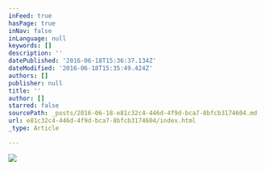 ```yaml
---
inFeed: true
hasPage: true
inNav: false
inLanguage: null
keywords: []
description: ''
datePublished: '2016-06-18T15:36:37.134Z'
dateModified: '2016-06-18T15:35:49.424Z'
authors: []
publisher: null
title: ''
author: []
starred: false
sourcePath: _posts/2016-06-18-e81c32c4-446d-4f9d-bca7-8bfcb3174604.md
url: e81c32c4-446d-4f9d-bca7-8bfcb3174604/index.html
_type: Article

---
```

![](https://the-grid-user-content.s3-us-west-2.amazonaws.com/43a85767-aae1-44c9-bd16-35ddd72a6c3b.png)